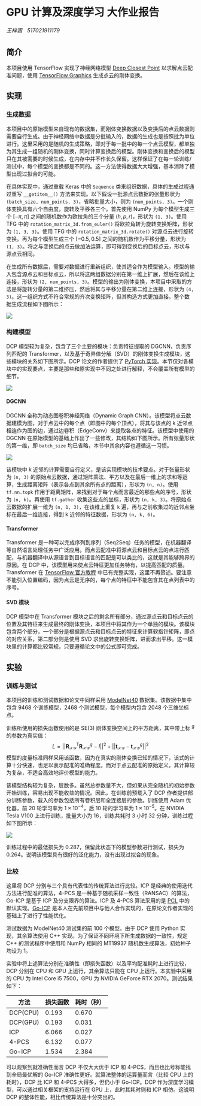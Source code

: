 # GPU 计算及深度学习 大作业报告

###### 王梓涵　517021911179

## 简介

本项目使用 TensorFlow 实现了神经网络模型 [Deep Closest Point](https://arxiv.org/abs/1905.03304) 以求解点云配准问题，使用 [TensorFlow Graphics](https://tensorflow.google.cn/graphics) 生成点云的刚体变换。

## 实现

### 生成数据

本项目中的原始模型来自现有的数据集，而刚体变换数据以及变换后的点云数据则需要自行生成。由于神经网络中数据是分批输入的，数据的生成也是按照批为单位进行。这里采用的是随机的生成策略，即对于每一批中的每一个点云模型，都单独为其生成一组随机的刚体变换，同时计算变换后的模型。刚体变换和变换后的模型只在其被需要的时候生成，在内存中并不作长久保留。这样保证了在每一轮训练/测试中，每个模型的变换都是不同的。这一方法使得数据大大增强，基本消除了模型出现过拟合的可能。

在具体实现中，通过重载 Keras 中的 `Sequence` 类来组织数据，具体的生成过程通过重写 `__getitem__()` 方法来实现。以下假设一批源点云数据的张量形状为 `(batch_size, num_points, 3)`，省略批量大小，则为 `(num_points, 3)`。一个刚体变换具有六个自由度，旋转及平移各三个。首先使用 NumPy 为每个模型生成三个 $[-\pi,\pi]$ 之间的随机数作为欧拉角的三个分量 $(h,p,r)$，形状为 `(1, 3)`。使用 TFG 中的 `rotation_matrix_3d.from_euler()` 将欧拉角转为旋转变换矩阵，形状为 `(1, 3, 3)`。使用 TFG 中的 `rotation_matrix_3d.rotate()` 对源点云进行旋转变换。再为每个模型生成三个 $[-0.5,0.5]$ 之间的随机数作为平移分量，形状为 `(1, 3)`。将之与变换后的点云做加法运算，即可得到变换后的目标点云，形状与源点云相同。

在生成所有数据后，需要对数据进行重新组织，使其适合作为模型输入。模型的输入包含源点云和目标点云，所以将这两组数据分别在第一维上扩展，然后在该维上连接，形状为 `(2, num_points, 3)`。模型的输出为刚体变换，本项目中采取的方法是将旋转分量的第二维挤压，然后将其与平移分量在第二维上连接，形状为 `(4, 3)`。这一组织方式不符合常规的齐次变换矩阵，但其构造方式更加直接。整个数据生成流程如下图所示：

![](data.png)

### 构建模型

DCP 模型较为复杂，包含了三个主要的模块：负责特征提取的 DGCNN，负责序列匹配的 Transformer，以及基于奇异值分解（SVD）的刚体变换生成模块，这些模块的关系如下图所示。DCP 论文的作者提供了 [PyTorch 实现](https://github.com/WangYueFt/dcp)。本节仅对各模块中的实现要点，主要是那些和原实现中不同之处进行解释，不会覆盖所有模型的细节。

![](dcp.jpg)

#### DGCNN

DGCNN 全称为动态图卷积神经网络（Dynamic Graph CNN）。该模型将点云数据建模为图，对于点云中的每个点（即图中的每个顶点），将其与该点的 k 近邻点相连作为图的边，通过边卷积（EdgeConv）来提取各点的特征。该模型中使用的 DGCNN 在原始模型的基础上作出了一些修改，其结构如下图所示。所有张量形状的第一维，即 `batch_size` 均已省略，本节中其余内容也遵循这一习惯。

![](dgcnn.png)

该模块中 k 近邻的计算需要自行定义，是该实现模块的技术要点。对于张量形状为 `(n, 3)` 的原始点云数据，通过矩阵乘法、平方以及在最后一维上的求和等运算，生成距离矩阵（表示各点到其余所有点的距离），形状为 `(n, n)`。使用 `tf.nn.topk` 作用于距离矩阵，来找到对于每个点而言最近的那些点的序号，形状为 `(n, k)`。再使用 `tf.gather` 收集这些点的坐标，形状为 `(n, k, 3)`。将原始点云数据的扩展一维为 `(n, 1, 3)`，在该维上重复 `k` 遍，再与之前收集过的近邻点坐标在最后一维连接，得到 k 近邻的特征数据，形状为 `(n, k, 6)`。

#### Transformer

Transformer 是一种可以完成序列到序列（Seq2Seq）任务的模型，在机器翻译等自然语言处理任务中广泛应用。而点云配准中将源点云和目标点云的点进行匹配，与机器翻译中从源语言到目标语言的匹配是可以类比的，这就是其能够跨界的原因。在 DCP 中，该模型用来使点云特征更加任务特有，以提高匹配的质量。Transformer 在 [TensorFlow 官方教程](https://tensorflow.google.cn/tutorials/text/transformer) 中已有完整实现，这里不再赘述。要注意不能引入位置编码，因为点云是无序的，每个点的特征中不能包含其在点列表中的序号。

#### SVD 模块

DCP 模型中在 Transformer 模块之后的剩余所有部分，通过源点云和目标点云的位置及其特征来生成最终的刚体变换，本项目中将其作为一个单独的模块。该模块包含两个部分，一个部分是根据源点云和目标点云的特征来计算软指针矩阵，即点的对应关系，第二部分则是使用 SVD 求出旋转变换矩阵，进而求出平移。这一模块里的计算都比较常规，只要遵循论文中的公式即可完成。

## 实验

### 训练与测试

本项目的训练和测试数据和论文中同样采用 [ModelNet40](https://shapenet.cs.stanford.edu/media/modelnet40_ply_hdf5_2048.zip) 数据集。该数据中集中包含 9468 个训练模型，2468 个测试模型，每个模型内包含 2048 个三维坐标点。

训练所使用的损失函数使用的是 $\mathrm{SE}(3)$ 刚体变换空间上的平方距离，其中带上标 $^g$ 的参数为真实值：
$$
L=||\mathbf{R}^\mathsf{T}_\mathcal{XY}\mathbf{R}^g_\mathcal{XY}-I||^2+||\mathbf{t}_\mathcal{XY}-\mathbf{t}^g_\mathcal{XY}||^2
$$
模型的度量标准同样采用该函数，因为在真实的刚体变换已知的情况下，该式的计算十分快速，也足以表示配准的准确程度。而对于点云配准的原始定义，其计算较为复杂，不适合高效地评价模型的能力。

该模型结构较为复杂，层数多。虽然总参数量不大，但如果从完全随机的初始参数开始训练，容易出现不能收敛的情况。因此，在训练前预载入了 DCP 作者提供部分训练参数，载入的参数包括所有卷积层和全连接层的参数。训练使用 Adam 优化器，前 20 轮学习率为 $1\times10^{-4}$，后 10 轮的学习率为 $1\times10^{-5}$。在 NVIDIA Tesla V100 上进行训练，批量大小为 16，训练共耗时 3 小时 32 分钟，训练过程如下图所示：

![](train.png)

训练过程中的最低损失为 0.287，保留此状态下的模型参数进行测试，损失为 0.264。说明该模型具有很好的泛化能力，没有出现过拟合的现象。

### 比较

这里将 DCP 分别与三个具有代表性的传统算法进行比较。ICP 是经典的使用迭代方法进行配准的算法，4-PCS 是一种基于随机采样一致性（RANSAC）的算法，Go-ICP 是基于 ICP 及分支限界的算法。ICP 及 4-PCS 算法采用的是 [PCL](https://pointclouds.org/) 中的默认实现。[Go-ICP](https://github.com/wzh99/OptICP) 是本人在先前项目中与他人合作实现的，在原论文作者实现的基础上了进行了性能优化。

测试数据为 ModelNet40 测试集的前 100 个模型。由于 DCP 使用 Python 实现，其余算法使用 C++ 实现。为了保证不同环境下所生成数据的一致性，规定 C++ 的测试程序中使用和 NumPy 相同的 MT19937 随机数生成算法，初始种子均设为 1。

实验中将上述算法分别在准确性（即损失函数）以及平均配准耗时上进行比较，DCP 分别在 CPU 和 GPU 上运行，其余算法只能在 CPU 上运行。本实验中采用的 CPU 为 Intel Core i5 7500，GPU 为 NVIDIA GeForce RTX 2070。测试结果如下：

| 方法     | 损失函数 | 耗时（秒） |
| -------- | -------- | ---------- |
| DCP(CPU) | 0.193    | 0.670      |
| DCP(GPU) | 0.193    | 0.031      |
| ICP      | 6.066    | 0.027      |
| 4-PCS    | 6.132    | 0.077      |
| Go-ICP   | 1.534    | 2.384      |

可以观察到就准确性而言 DCP 不仅大大优于 ICP 和 4-PCS，而且也比号称能找到全局最优解的 Go-ICP 准确性更好。就算法整体的运算量而言（比较 CPU 上的耗时），DCP 比 ICP 和 4-PCS 大得多，但仍小于 Go-ICP。DCP 作为深度学习模型，可以通过相关框架的支持运行在 GPU 上，此时其耗时则和 ICP 相仿。这说明 DCP 的整体性能，相比传统算法是十分突出的。